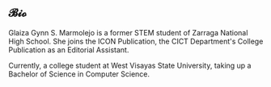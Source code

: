 𝓑𝓲𝓸
---------------------------------------------------------------------------------------------
Glaiza Gynn S. Marmolejo is a former STEM student of Zarraga National High School. She joins the ICON Publication, the CICT Department's College Publication as an Editorial Assistant.

Currently, a college student at West Visayas State University, taking up a Bachelor of Science in Computer Science.
